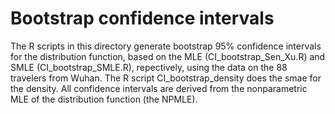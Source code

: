 # Bootstrap confidence intervals

The R scripts in this directory generate bootstrap 95% confidence intervals for the distribution function, based on the MLE (CI_bootstrap_Sen_Xu.R) and SMLE (CI_bootstrap_SMLE.R), repectively, using the data on the 88 travelers from Wuhan. The R script CI_bootstrap_density does the smae for the density. All confidence intervals are derived from the nonparametric MLE of the distribution function (the NPMLE). 


